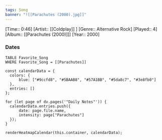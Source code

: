 ```yaml
---
tags: Song  
banner: "![[Parachutes (2000).jpg]]"
---
```

[Time:: 0:46]
[Artist:: [[Coldplay]] ]
[Genre:: Alternative Rock]
[Played:: 4]
[Album:: [[Parachutes (2000)]]]
[Year:: 2000]
### Dates
````dataview
TABLE Favorite_Song
WHERE Favorite_Song = [[Parachutes]]
````

  ```dataviewjs
const calendarData = { 
	colors: { 
		blue: ["#9ccfd8", "#5BAAB8", "#57A1BB", "#5da8c7", "#3e8fb0"] 
	}, 
	entries: [] 
}; 

for (let page of dv.pages('"Daily Notes"')) { 
	calendarData.entries.push({ 
		date: page.file.name, 
		intensity: page["Parachutes"]
	}); 
} 

renderHeatmapCalendar(this.container, calendarData);
```

